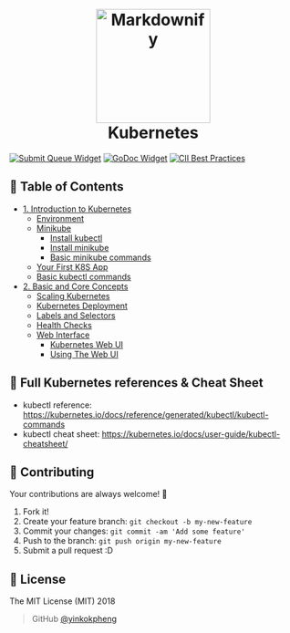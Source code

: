<h1 align="center">
  <br>
  <a href="https://kubernetes.io/"><img src="https://avatars1.githubusercontent.com/u/13629408?s=400&v=4" alt="Markdownify" width="200"></a>
  <br>
  Kubernetes
  <br>
</h1>

[![Submit Queue Widget]][Submit Queue] [![GoDoc Widget]][GoDoc] [![CII Best Practices](https://bestpractices.coreinfrastructure.org/projects/569/badge)](https://bestpractices.coreinfrastructure.org/projects/569)

## 🚩 Table of Contents

- [1. Introduction to Kubernetes](Introduction%20to%20Kubernetes.md)
  - [Environment](Introduction%20to%20Kubernetes.md#environment)
  - [Minikube](Introduction%20to%20Kubernetes.md#minikube-overview)
    - [Install kubectl](Introduction%20to%20Kubernetes.md#install-kubectl)
    - [Install minikube](Introduction%20to%20Kubernetes.md#install-minikube)
    - [Basic minikube commands](Introduction%20to%20Kubernetes.md#basic-minikube-commands)
  - [Your First K8S App](Introduction%20to%20Kubernetes.md#your-first-k8s-app)
  - [Basic kubectl commands](Introduction%20to%20Kubernetes.md#basic-kubectl-commands)
- [2. Basic and Core Concepts](Basic%20and%20Core%20Concepts.md)
  - [Scaling Kubernetes](Basic%20and%20Core%20Concepts.md#scaling-kubernetes)
  - [Kubernetes Deployment](Basic%20and%20Core%20Concepts.md#kubernetes-deployment)
  - [Labels and Selectors](Basic%20and%20Core%20Concepts.md#labels-and-selectors)
  - [Health Checks](Basic%20and%20Core%20Concepts.md#health-checks)
  - [Web Interface](Basic%20and%20Core%20Concepts.md#web-interface)
    - [Kubernetes Web UI](Basic%20and%20Core%20Concepts.md#kubernetes-web-ui)
    - [Using The Web UI](Basic%20and%20Core%20Concepts.md#using-the-web-ui)

## 🔖 Full Kubernetes references & Cheat Sheet
- kubectl reference: https://kubernetes.io/docs/reference/generated/kubectl/kubectl-commands
- kubectl cheat sheet: https://kubernetes.io/docs/user-guide/kubectl-cheatsheet/

## 💬 Contributing

Your contributions are always welcome! :tada:

1. Fork it!
2. Create your feature branch: `git checkout -b my-new-feature`
3. Commit your changes: `git commit -am 'Add some feature'`
4. Push to the branch: `git push origin my-new-feature`
5. Submit a pull request :D

## 📜 License

The MIT License (MIT) 2018
> GitHub [@yinkokpheng](https://github.com/yinkokpheng)

[GoDoc]: https://godoc.org/k8s.io/kubernetes
[GoDoc Widget]: https://godoc.org/k8s.io/kubernetes?status.svg
[Submit Queue]: http://submit-queue.k8s.io/#/ci
[Submit Queue Widget]: http://submit-queue.k8s.io/health.svg?v=1
